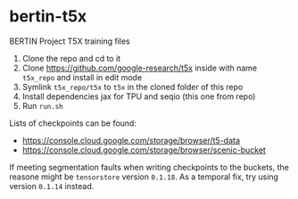 # bertin-t5x
BERTIN Project T5X training files

1. Clone the repo and cd to it
2. Clone https://github.com/google-research/t5x inside with name `t5x_repo` and install in edit mode
3. Symlink `t5x_repo/t5x` to `t5x` in the cloned folder of this repo
3. Install dependencies jax for TPU and seqio (this one from repo)
4. Run `run.sh`

Lists of checkpoints can be found:
- https://console.cloud.google.com/storage/browser/t5-data
- https://console.cloud.google.com/storage/browser/scenic-bucket

If meeting segmentation faults when writing checkpoints to the buckets, the reasone might be `tensorstore` version `0.1.18`. As a temporal fix, try using version `0.1.14` instead.

